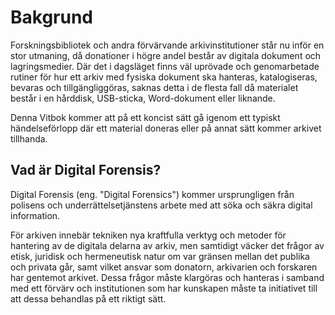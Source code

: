 # Bakgrund
Forskningsbibliotek och andra förvärvande arkivinstitutioner står nu inför en stor utmaning, då donationer i högre andel består av digitala dokument och lagringsmedier. Där det i dagsläget finns väl uprövade och genomarbetade rutiner för hur ett arkiv med fysiska dokument ska hanteras, katalogiseras, bevaras och tillgängliggöras, saknas detta i de flesta fall då materialet består i en hårddisk, USB-sticka, Word-dokument eller liknande.

Denna Vitbok kommer att på ett koncist sätt gå igenom ett typiskt händelseförlopp där ett material doneras eller på annat sätt kommer arkivet tillhanda.

## Vad är Digital Forensis?
Digital Forensis (eng. "Digital Forensics")  kommer ursprungligen från polisens och underrättelsetjänstens arbete med att söka och säkra digital information.

För arkiven innebär tekniken nya kraftfulla verktyg och metoder för hantering av de digitala delarna av arkiv, men samtidigt väcker det frågor av etisk, juridisk och hermeneutisk natur om var gränsen mellan det publika och privata går, samt vilket ansvar som donatorn, arkivarien och forskaren har gentemot arkivet. Dessa frågor måste klargöras och hanteras i samband med ett förvärv och institutionen som har kunskapen måste ta initiativet till att dessa behandlas på ett riktigt sätt.





